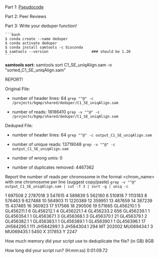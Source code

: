 Part 1: [Pseudocode](part1_puedocode.md)

Part 2: Peer Reviews

Part 3: Write your deduper function!

    ```bash
    $ conda create --name deduper
    $ conda activate deduper
    $ conda install samtools -c bioconda
    $ samtools --version                    ### should be 1.20
    ```

**samtools sort:**
samtools sort C1_SE_uniqAlign.sam -o "sorted_C1_SE_uniqAlign.sam"


REPORT!

Original File:
- number of header lines: 64 
```grep "^@" -c /projects/bgmp/shared/deduper/C1_SE_uniqAlign.sam```

- number of reads: 18186410
```grep -v "^@" -c /projects/bgmp/shared/deduper/C1_SE_uniqAlign.sam```

Deduped File:
- number of header lines: 64
```grep "^@" -c output_C1_SE_uniqAlign.sam```

- number of unique reads: 13719048
```grep -v "^@" -c output_C1_SE_uniqAlign.sam```

- number of wrong umis: 0 

- number of duplicates removed: 4467362


Report the number of reads per chromosome in the format <chrom_name><tab><count> with one chromosome per line (suggest copy/paste)
```grep -v "^@" output_C1_SE_uniqAlign.sam | cut -f 3 | sort -g | uniq -c ```

1   697508
2   2787018
3   547615
4   589839
5   562160
6   510818
7   1113183
8   576463
9   627488
10  564903
11  1220389
12  359951
13  467659
14  387239
15  437465
16  360923
17  517566
18  290506
19  571665
GL456210.1  5
GL456211.1  6
GL456212.1  4
GL456221.1  4
GL456233.2  656
GL456239.1  1
GL456354.1  1
GL456367.1  3
GL456368.1  3
GL456370.1  21
GL456379.1  2
GL456382.1  1
GL456383.1  1
GL456389.1  1
GL456390.1  1
GL456396.1  17
JH584295.1  111
JH584299.1  3
JH584304.1  294
MT  202002
MU069434.1  3
MU069435.1  5450
X   317853
Y   2247

How much memory did your script use to deduplicate the file? (in GB)
8GB

How long did your script run? (H:mm:ss)
0:01:09.72
